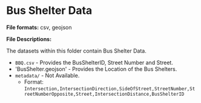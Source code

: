 # Bus Shelter Data

**File formats:** csv, geojson

**File Descriptions:**

The datasets within this folder contain Bus Shelter Data.

* `BBQ.csv` - Provides the BusShelterID, Street Number and Street.
* 'BusShelter.geojson' - Provides the Location of the Bus Shelters.
* `metadata/`          - Not Available.
  * Format:
`Intersection,IntersectionDirection,SideOfStreet,StreetNumber,StreetNumberOpposite,Street,IntersectionDistance,BusShelterID`
